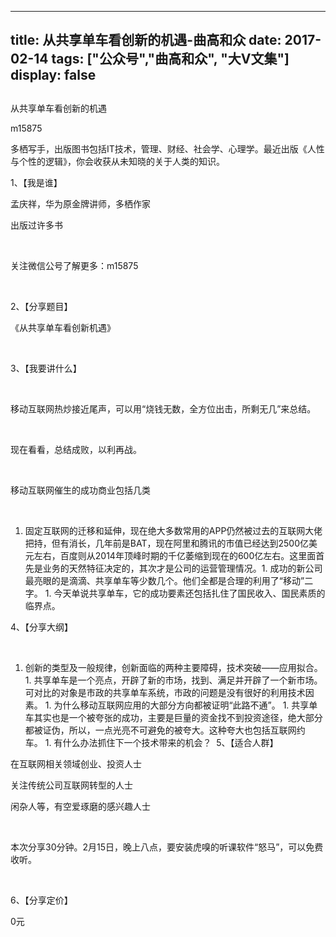 
---
title:   从共享单车看创新的机遇-曲高和众
date: 2017-02-14
tags: ["公众号","曲高和众", "大V文集"]
display: false
---


## 



从共享单车看创新的机遇




m15875




多栖写手，出版图书包括IT技术，管理、财经、社会学、心理学。最近出版《人性与个性的逻辑》，你会收获从未知晓的关于人类的知识。


1、【我是谁】

孟庆祥，华为原金牌讲师，多栖作家

出版过许多书

&nbsp;

关注微信公号了解更多：m15875

&nbsp;

2、【分享题目】

《从共享单车看创新机遇》

&nbsp;

3、【我要讲什么】

&nbsp;

移动互联网热炒接近尾声，可以用“烧钱无数，全方位出击，所剩无几”来总结。

&nbsp;

现在看看，总结成败，以利再战。

&nbsp;

移动互联网催生的成功商业包括几类

&nbsp;
1. 固定互联网的迁移和延伸，现在绝大多数常用的APP仍然被过去的互联网大佬把持，但有消长，几年前是BAT，现在阿里和腾讯的市值已经达到2500亿美元左右，百度则从2014年顶峰时期的千亿萎缩到现在的600亿左右。这里面首先是业务的天然特征决定的，其次才是公司的运营管理情况。1. 成功的新公司最亮眼的是滴滴、共享单车等少数几个。他们全都是合理的利用了“移动”二字。&nbsp;1. 今天单说共享单车，它的成功要素还包括扎住了国民收入、国民素质的临界点。
&nbsp;

4、【分享大纲】

&nbsp;
1. 创新的类型及一般规律，创新面临的两种主要障碍，技术突破——应用拟合。1. 共享单车是一个亮点，开辟了新的市场，找到、满足并开辟了一个新市场。可对比的对象是市政的共享单车系统，市政的问题是没有很好的利用技术因素。&nbsp;1. 为什么移动互联网应用的大部分方向都被证明“此路不通”。&nbsp;1. 共享单车其实也是一个被夸张的成功，主要是巨量的资金找不到投资途径，绝大部分都被证伪，所以，一点光亮不可避免的被夸大。这种夸大也包括互联网约车。&nbsp;1. 有什么办法抓住下一个技术带来的机会？&nbsp;
5、【适合人群】

在互联网相关领域创业、投资人士

关注传统公司互联网转型的人士

闲杂人等，有空爱琢磨的感兴趣人士

&nbsp;

本次分享30分钟。2月15日，晚上八点，要安装虎嗅的听课软件“怒马”，可以免费收听。

&nbsp;

6、【分享定价】

0元

&nbsp;

&nbsp;










